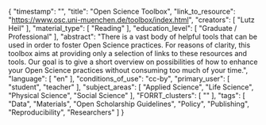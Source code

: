{
    "timestamp": "",
    "title": "Open Science Toolbox",
    "link_to_resource": "https://www.osc.uni-muenchen.de/toolbox/index.html",
    "creators": [
        "Lutz Heil"
    ],
    "material_type": [
        "Reading"
    ],
    "education_level": [
        "Graduate / Professional"
    ],
    "abstract": "There is a vast body of helpful tools that can be used in order to foster Open Science practices. For reasons of clarity, this toolbox aims at providing only a selection of links to these resources and tools. Our goal is to give a short overview on possibilities of how to enhance your Open Science practices without consuming too much of your time.",
    "language": [
        "en"
    ],
    "conditions_of_use": "cc-by",
    "primary_user": [
        "student",
        "teacher"
    ],
    "subject_areas": [
        "Applied Science",
        "Life Science",
        "Physical Science",
        "Social Science"
    ],
    "FORRT_clusters": [
        ""
    ],
    "tags": [
        "Data",
        "Materials",
        "Open Scholarship Guidelines",
        "Policy",
        "Publishing",
        "Reproducibility",
        "Researchers"
    ]
}